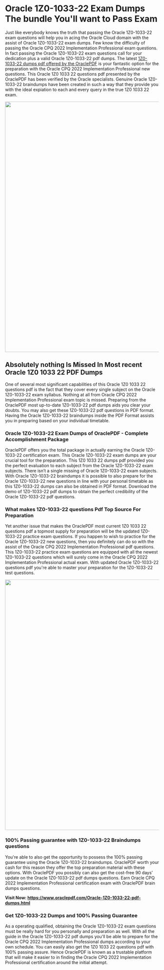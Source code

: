 <h1>Oracle 1Z0-1033-22 Exam Dumps The bundle You'll want to Pass Exam</h1>
<p>Just like everybody knows the truth that passing the Oracle 1Z0-1033-22 exam questions will help you in acing the&nbsp;Oracle Cloud&nbsp;domain with the assist of Oracle 1Z0-1033-22 exam dumps. Few know the difficulty of passing the Oracle CPQ 2022 Implementation Professional exam questions. In fact passing the Oracle 1Z0-1033-22 exam questions call for your dedication plus a valid Oracle 1Z0-1033-22 pdf dumps. The latest&nbsp;<a href="https://www.oraclepdf.com/Oracle-1Z0-1033-22-pdf-dumps.html">1Z0-1033-22 dumps pdf offered by the OraclePDF</a>&nbsp;is your fantastic option for the preparation with the Oracle CPQ 2022 Implementation Professional new questions. This Oracle 1Z0 1033 22 questions pdf presented by the OraclePDF has been verified by the Oracle specialists. Genuine Oracle 1Z0-1033-22 braindumps have been created in such a way that they provide you with the ideal expiation to each and every query in the true 1Z0 1033 22 exam.</p>
<p><a href="https://www.oraclepdf.com/Oracle-1Z0-1033-22-pdf-dumps.html"><img src="https://i.ibb.co/mJY6Knz/1.png" width="820" /></a></p>
<h2>Absolutely nothing Is Missed In Most recent Oracle 1Z0 1033 22 PDF Dumps</h2>
<p>One of several most significant capabilities of this Oracle 1Z0 1033 22 questions pdf is the fact that they cover every single subject on the Oracle 1Z0-1033-22 exam syllabus. Nothing at all from Oracle CPQ 2022 Implementation Professional exam topic is missed. Preparing from the OraclePDF most up-to-date 1Z0-1033-22 pdf dumps aids you clear your doubts. You may also get these 1Z0-1033-22 pdf questions in PDF format. Having the Oracle 1Z0-1033-22 braindumps inside the PDF Format assists you in preparing based on your individual timetable.</p>
<h3>Oracle 1Z0-1033-22 Exam Dumps of OraclePDF - Complete Accomplishment Package</h3>
<p>OraclePDF offers you the total package in actually earning the Oracle 1Z0-1033-22 certification exam. This Oracle 1Z0-1033-22 exam dumps are your crucial tool for the preparation. This 1Z0 1033 22 dumps pdf provided you the perfect evaluation to each subject from the Oracle 1Z0-1033-22 exam subjects. There isn&rsquo;t a single missing of Oracle 1Z0-1033-22 exam subjects. With Oracle 1Z0-1033-22 braindumps it is possible to also prepare for the Oracle 1Z0-1033-22 new questions in line with your personal timetable as this 1Z0-1033-22 dumps can also be obtained in PDF format. Download the demo of 1Z0-1033-22 pdf dumps to obtain the perfect credibility of the Oracle 1Z0-1033-22 pdf questions.</p>
<h3>What makes 1Z0-1033-22 questions Pdf Top Source For Preparation</h3>
<p>Yet another issue that makes the OraclePDF most current 1Z0 1033 22 questions pdf a topmost supply for preparation will be the updated 1Z0-1033-22 practice exam questions. If you happen to wish to practice for the Oracle 1Z0-1033-22 new questions, then you definitely can do so with the assist of the Oracle CPQ 2022 Implementation Professional pdf questions. This 1Z0-1033-22 practice exam questions are equipped with all the newest 1Z0-1033-22 questions which will surely come in the Oracle CPQ 2022 Implementation Professional actual exam. With updated Oracle 1Z0-1033-22 questions pdf you're able to master your preparation for the 1Z0-1033-22 test questions.</p>
<p><img src="https://i.ibb.co/TWQ7T6D/2.png" width="820" /></p>
<h3>100% Passing guarantee with 1Z0-1033-22 Braindumps questions</h3>
<p>You're able to also get the opportunity to possess the 100% passing guarantee using the Oracle 1Z0-1033-22 braindumps. OraclePDF worth your cash for this reason they offer the top preparation material with these options. With OraclePDF you possibly can also get the cost-free 90 days&rsquo; update on the Oracle 1Z0-1033-22 pdf dumps questions. Earn Oracle CPQ 2022 Implementation Professional certification exam with&nbsp;OraclePDF&nbsp;brain dumps questions.</p>
<p><strong>Visit Now: <a href="https://www.oraclepdf.com/Oracle-1Z0-1033-22-pdf-dumps.html">https://www.oraclepdf.com/Oracle-1Z0-1033-22-pdf-dumps.html</a></strong></p>
<h3>Get 1Z0-1033-22&nbsp;Dumps&nbsp;and 100% Passing Guarantee</h3>
<p>As a operating qualified, obtaining the Oracle 1Z0-1033-22 exam questions must be really hard for you personally and preparation as well. With all the guide in the Oracle 1Z0-1033-22 pdf dumps you'll be able to prepare for the Oracle CPQ 2022 Implementation Professional dumps according to your own schedule. You can easily also get the 1Z0 1033 22 questions pdf with 100% passing assure. Hence OraclePDF is known as a trustable platform that will make it easier to in finding the Oracle CPQ 2022 Implementation Professional certification around the initial attempt.</p>
